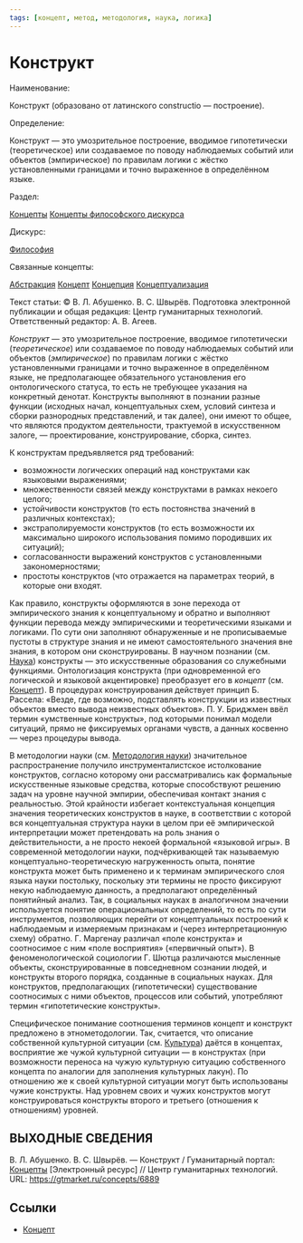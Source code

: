 ```yaml
---
tags: [концепт, метод, методология, наука, логика]
---
```

# Конструкт

Наименование:

Конструкт (образовано от латинского constructio — построение).

Определение:

Конструкт — это умозрительное построение, вводимое гипотетически (теоретическое) или создаваемое по поводу наблюдаемых событий или объектов (эмпирическое) по правилам логики с жёстко установленными границами и точно выраженное в определённом языке.

Раздел:

[Концепты](https://gtmarket.ru/concepts/)  [Концепты философского дискурса](https://gtmarket.ru/concepts/philosophical-concepts)

Дискурс:

[Философия](https://gtmarket.ru/concepts/6862)

Связанные концепты:

[Абстракция](https://gtmarket.ru/concepts/7008) [Концепт](https://gtmarket.ru/concepts/6888) [Концепция](https://gtmarket.ru/concepts/6890) [Концептуализация](https://gtmarket.ru/concepts/6891)

Текст статьи: © В. Л. Абушенко. В. С. Швырёв. Подготовка электронной публикации и общая редакция: Центр гуманитарных технологий. Ответственный редактор: А. В. Агеев.

_Конструкт_ — это умозрительное построение, вводимое гипотетически (_теоретическое_) или создаваемое по поводу наблюдаемых событий или объектов (_эмпирическое_) по правилам логики с жёстко установленными границами и точно выраженное в определённом языке, не предполагающее обязательного установления его онтологического статуса, то есть не требующее указания на конкретный денотат. Конструкты выполняют в познании разные функции (исходных начал, концептуальных схем, условий синтеза и сборки разнородных представлений, и так далее), они имеют то общее, что являются продуктом деятельности, трактуемой в искусственном залоге, — проектирование, конструирование, сборка, синтез.

К конструктам предъявляется ряд требований:

- возможности логических операций над конструктами как языковыми выражениями;
- множественности связей между конструктами в рамках некоего целого;
- устойчивости конструктов (то есть постоянства значений в различных контекстах);
- экстраполируемости конструктов (то есть возможности их максимально широкого использования помимо породивших их ситуаций);
- согласованности выражений конструктов с установленными закономерностями;
- простоты конструктов (что отражается на параметрах теорий, в которые они входят.

Как правило, конструкты оформляются в зоне перехода от эмпирического знания к концептуальному и обратно и выполняют функции перевода между эмпирическими и теоретическими языками и логиками. По сути они заполняют обнаруженные и не прописываемые пустоты в структуре знания и не имеют самостоятельного значения вне знания, в котором они сконструированы. В научном познании (см. [Наука](https://gtmarket.ru/concepts/6860)) конструкты — это искусственные образования со служебными функциями. Онтологизация конструкта (при одновременной его логической и языковой акцентировке) преобразует его в _концепт_ (см. [Концепт](https://gtmarket.ru/concepts/6888)). В процедурах конструирования действует принцип Б. Рассела: «Везде, где возможно, подставлять конструкции из известных объектов вместо вывода неизвестных объектов». П. У. Бриджмен ввёл термин «умственные конструкты», под которыми понимал модели ситуаций, прямо не фиксируемых органами чувств, а данных косвенно — через процедуры вывода.

В методологии науки (см. [Методология науки](https://gtmarket.ru/concepts/6872)) значительное распространение получило инструменталистское истолкование конструктов, согласно которому они рассматривались как формальные искусственные языковые средства, которые способствуют решению задач на уровне научной эмпирии, обеспечивая контакт знания с реальностью. Этой крайности избегает контекстуальная концепция значения теоретических конструктов в науке, в соответствии с которой вся концептуальная структура науки в целом при её эмпирической интерпретации может претендовать на роль знания о действительности, а не просто некоей формальной «языковой игры». В современной методологии науки, подчёркивающей так называемую концептуально-теоретическую нагруженность опыта, понятие конструкта может быть применено и к терминам эмпирического слоя языка науки постольку, поскольку эти термины не просто фиксируют некую наблюдаемую данность, а предполагают определённый понятийный анализ. Так, в социальных науках в аналогичном значении используется понятие операциональных определений, то есть по сути инструментов, позволяющих перейти от концептуальных построений к наблюдаемым и измеряемым признакам и (через интерпретационную схему) обратно. Г. Маргенау различал «поле конструкта» и соотносимое с ним «поле восприятия» («первичный опыт»). В феноменологической социологии Г. Шютца различаются мысленные объекты, сконструированные в повседневном сознании людей, и конструкты второго порядка, созданные в социальных науках. Для конструктов, предполагающих (гипотетически) существование соотносимых с ними объектов, процессов или событий, употребляют термин «гипотетические конструкты».

Специфическое понимание соотношения терминов концепт и конструкт предложено в этнометодологии. Так, считается, что описание собственной культурной ситуации (см. [Культура](https://gtmarket.ru/concepts/6859)) даётся в концептах, восприятие же чужой культурной ситуации — в конструктах (при возможности переноса на чужую культурную ситуацию собственного концепта по аналогии для заполнения культурных лакун). По отношению же к своей культурной ситуации могут быть использованы чужие конструкты. Над уровнем своих и чужих конструктов могут конструироваться конструкты второго и третьего (отношения к отношениям) уровней.

## ВЫХОДНЫЕ СВЕДЕНИЯ

В. Л. Абушенко. В. С. Швырёв. — Конструкт / Гуманитарный портал: [Концепты](https://gtmarket.ru/concepts/) [Электронный ресурс] // Центр гуманитарных технологий. URL: <https://gtmarket.ru/concepts/6889>

## Ссылки

- [Концепт](Концепт.md)
